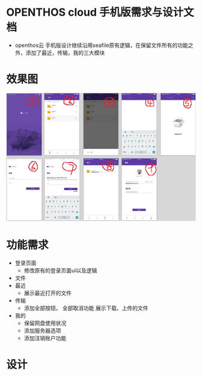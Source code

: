 # OPENTHOS cloud 手机版需求与设计文档
  - openthos云 手机版设计继续沿用seafile原有逻辑，在保留文件所有的功能之外，添加了最近，传输，我的三大模块 
# 效果图
  ![](https://github.com/openthos/multiwin-analysis/blob/master/seafile/icon/icon_all.jpg)
# 功能需求
  - 登录页面
    - 修改原有的登录页面ui以及逻辑
  - 文件
  - 最近
    - 展示最近打开的文件
  - 传输
    - 添加全部按钮， 全部取消功能 展示下载、上传的文件
  - 我的
    - 保留网盘使用状况
    - 添加服务器选项
    - 添加注销账户功能

# 设计
